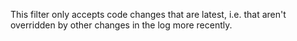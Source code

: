 This filter only accepts code changes that are latest, i.e. that aren't overridden by other changes in the log more recently.